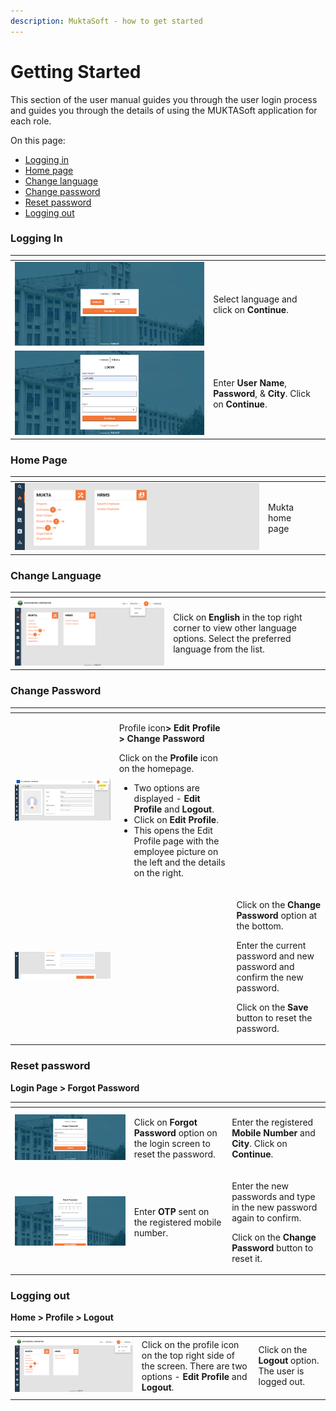 ```yaml
---
description: MuktaSoft - how to get started
---
```


# Getting Started

This section of the user manual guides you through the user login process and guides you through the details of using the MUKTASoft application for each role.

On this page:

* [Logging in](getting-started.md#\_ak2iff6svn1)
* [Home page](getting-started.md#\_y9ihxiqjb66c)
* [Change language](getting-started.md#\_vhz5bczfaqjw)
* [Change password](getting-started.md#\_b8qo749mn030)
* [Reset password](getting-started.md#\_c78bky4bw4uc)
* [Logging out](getting-started.md#\_viqhetl2a1py)

### Logging In <a href="#_ak2iff6svn1" id="_ak2iff6svn1"></a>

<table data-card-size="large" data-view="cards"><thead><tr><th></th><th></th><th></th></tr></thead><tbody><tr><td><img src="../../../.gitbook/assets/image (5) (3) (1).png" alt="" data-size="original"></td><td>Select language and click on <strong>Continue</strong>.</td><td></td></tr><tr><td><img src="../../../.gitbook/assets/image (1) (4) (1).png" alt=""></td><td>Enter <strong>User Name</strong>, <strong>Password</strong>, &#x26; <strong>City</strong>. Click on <strong>Continue</strong>.</td><td></td></tr></tbody></table>

### Home Page <a href="#_y9ihxiqjb66c" id="_y9ihxiqjb66c"></a>

<table data-card-size="large" data-view="cards"><thead><tr><th></th><th></th><th></th></tr></thead><tbody><tr><td><img src="../../../.gitbook/assets/image (3) (3).png" alt=""></td><td>Mukta home page</td><td></td></tr></tbody></table>

### Change Language <a href="#_vhz5bczfaqjw" id="_vhz5bczfaqjw"></a>

<table data-card-size="large" data-view="cards"><thead><tr><th></th><th></th><th></th></tr></thead><tbody><tr><td><img src="../../../.gitbook/assets/image (3) (4).png" alt=""></td><td>Click on <strong>English</strong> in the top right corner to view other language options. Select the preferred language from the list. </td><td></td></tr></tbody></table>

### Change Password <a href="#_b8qo749mn030" id="_b8qo749mn030"></a>

<table data-card-size="large" data-view="cards"><thead><tr><th></th><th></th><th></th></tr></thead><tbody><tr><td><img src="../../../.gitbook/assets/image (6).png" alt=""></td><td><p></p><p>Profile icon<strong>> Edit Profile > Change Password</strong></p><p>Click on the <strong>Profile</strong> icon on the homepage.</p><ul><li> Two options are displayed - <strong>Edit Profile</strong> and <strong>Logout</strong>.</li><li>Click on <strong>Edit Profile</strong>.</li><li>This opens the Edit Profile page with the employee picture on the left and the details on the right.</li></ul></td><td></td></tr><tr><td><img src="../../../.gitbook/assets/image (4) (3).png" alt=""></td><td></td><td><p>Click on the <strong>Change Password</strong> option at the bottom. </p><p>Enter the current password and new password and confirm the new password. </p><p>Click on the <strong>Save</strong> button to reset the password.</p></td></tr></tbody></table>

### Reset password <a href="#_c78bky4bw4uc" id="_c78bky4bw4uc"></a>

**Login Page > Forgot Password**

<table data-card-size="large" data-view="cards"><thead><tr><th></th><th></th><th></th></tr></thead><tbody><tr><td><img src="../../../.gitbook/assets/image (4).png" alt=""></td><td>Click on <strong>Forgot Password</strong> option on the login screen to reset the password.</td><td><p></p><p>Enter the registered <strong>Mobile Number</strong> and <strong>City</strong>. Click on <strong>Continue</strong>.</p></td></tr><tr><td><img src="../../../.gitbook/assets/image (55) (1).png" alt=""></td><td>Enter <strong>OTP</strong> sent on the registered mobile number.</td><td><p>Enter the new passwords and type in the new password again to confirm.</p><p>Click on the <strong>Change Password</strong> button to reset it.</p></td></tr></tbody></table>

### Logging out <a href="#_viqhetl2a1py" id="_viqhetl2a1py"></a>

**Home > Profile > Logout**

<table data-card-size="large" data-view="cards"><thead><tr><th></th><th></th><th></th></tr></thead><tbody><tr><td><img src="../../../.gitbook/assets/image (1) (5).png" alt=""></td><td>Click on the profile icon on the top right side of the screen. There are two options - <strong>Edit Profile</strong> and <strong>Logout</strong>. </td><td>Click on the <strong>Logout</strong> option. The user is logged out.</td></tr><tr><td></td><td></td><td></td></tr></tbody></table>
